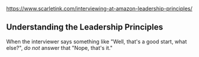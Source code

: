 https://www.scarletink.com/interviewing-at-amazon-leadership-principles/

## Understanding the Leadership Principles 
When the interviewer says something like "Well, that's a good start, what else?", *do not* answer that "Nope, that's it."
